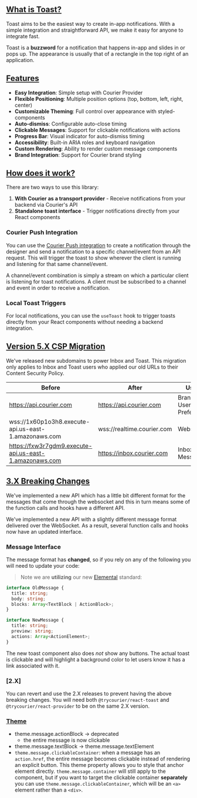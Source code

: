 ## [What is Toast?](#what-is-toast)

Toast aims to be the easiest way to create in-app notifications. With a simple integration and straightforward API, we make it easy for anyone to integrate fast.

Toast is a **buzzword** for a notification that happens in-app and slides in or pops up. The appearance is usually that of a rectangle in the top right of an application.

## [Features](#features)

- **Easy Integration**: Simple setup with Courier Provider
- **Flexible Positioning**: Multiple position options (top, bottom, left, right, center)
- **Customizable Theming**: Full control over appearance with styled-components
- **Auto-dismiss**: Configurable auto-close timing
- **Clickable Messages**: Support for clickable notifications with actions
- **Progress Bar**: Visual indicator for auto-dismiss timing
- **Accessibility**: Built-in ARIA roles and keyboard navigation
- **Custom Rendering**: Ability to render custom message components
- **Brand Integration**: Support for Courier brand styling

## [How does it work?](#how-does-it-work)

There are two ways to use this library:

1. **With Courier as a transport provider** - Receive notifications from your backend via Courier's API
2. **Standalone toast interface** - Trigger notifications directly from your React components

### Courier Push Integration

You can use the [Courier Push integration](https://app.courier.com/integrations/courier) to create a notification through the designer and send a notification to a specific channel/event from an API request. This will trigger the toast to show wherever the client is running and listening for that same channel/event.

A channel/event combination is simply a stream on which a particular client is listening for toast notifications. A client must be subscribed to a channel and event in order to receive a notification.

### Local Toast Triggers

For local notifications, you can use the `useToast` hook to trigger toasts directly from your React components without needing a backend integration.

## [Version 5.X CSP Migration](#version-5-migration)

We've released new subdomains to power Inbox and Toast. This migration only applies to Inbox and Toast users who applied our old URLs to their Content Security Policy.

| Before                                                 | After                      | Usage                       |
| ------------------------------------------------------ | -------------------------- | --------------------------- |
| https://api.courier.com                                | https://api.courier.com    | Brands and User Preferences |
| wss://1x60p1o3h8.execute-api.us-east-1.amazonaws.com   | wss://realtime.courier.com | Websockets                  |
| https://fxw3r7gdm9.execute-api.us-east-1.amazonaws.com | https://inbox.courier.com  | Inbox Messages              |

## [3.X Breaking Changes](#3x-breaking-changes)

We've implemented a new API which has a little bit different format for the messages that come through the websocket and this in turn means some of the function calls and hooks have a different API.

We've implemented a new API with a slightly different message format delivered over the WebSocket. As a result, several function calls and hooks now have an updated interface.

### Message Interface

The message format has **changed**, so if you rely on any of the following you will need to update your code:

> Note we are **utilizing** our new [Elemental](https://www.courier.com/docs/elemental/elements/) standard:

```ts
interface OldMessage {
  title: string;
  body: string;
  blocks: Array<TextBlock | ActionBlock>;
}

interface NewMessage {
  title: string;
  preview: string;
  actions: Array<ActionElement>;
}
```

The new toast component also does _not_ show any buttons. The actual toast is clickable and will highlight a background color to let users know it has a link associated with it.

### [2.X]

You can revert and use the 2.X releases to prevent having the above breaking changes. You will need both `@trycourier/react-toast` and `@trycourier/react-provider` to be on the same 2.X version.

### [Theme](#theme)

- theme.message.actionBlock -> deprecated
  - the entire message is now clickable
- theme.message.textBlock -> theme.message.textElement
- `theme.message.clickableContainer`: when a message has an `action.href`, the entire message becomes clickable instead of rendering an explicit button. This theme property allows you to style that anchor element directly. `theme.message.container` will still apply to the component, but if you want to target the clickable container **separately** you can use `theme.message.clickableContainer`, which will be an `<a>` element rather than a `<div>`.
